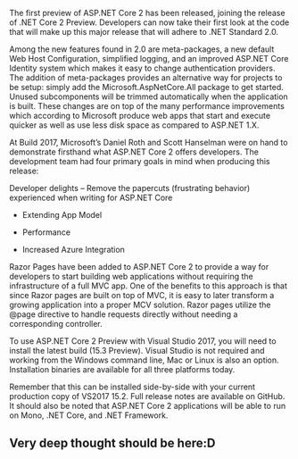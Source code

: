 The first preview of ASP.NET Core 2 has been released, joining the release of .NET Core 2 Preview.  Developers can now take their first look at the code that will make up this major release that will adhere to .NET Standard 2.0.

Among the new features found in 2.0 are meta-packages, a new default Web Host Configuration, simplified logging, and an improved ASP.NET Core Identity system which makes it easy to change authentication providers.  The addition of meta-packages provides an alternative way for projects to be setup:  simply add the Microsoft.AspNetCore.All package to get started.  Unused subcomponents will be trimmed automatically when the application is built.  These changes are on top of the many performance improvements which according to Microsoft produce web apps that start and execute quicker as well as use less disk space as compared to ASP.NET 1.X.

At Build 2017, Microsoft’s Daniel Roth and Scott Hanselman were on hand to demonstrate firsthand what ASP.NET Core 2 offers developers.  The development team had four primary goals in mind when producing this release:

  Developer delights – Remove the papercuts (frustrating behavior) experienced when writing for ASP.NET Core
  
* Extending App Model

* Performance

* Increased Azure Integration

Razor Pages have been added to ASP.NET Core 2 to provide a way for developers to start building web applications without requiring the infrastructure of a full MVC app.  One of the benefits to this approach is that since Razor pages are built on top of MVC, it is easy to later transform a growing application into a proper MCV solution.  Razor pages utilize the @page directive to handle requests directly without needing a corresponding controller.

To use ASP.NET Core 2 Preview with Visual Studio 2017, you will need to install the latest build (15.3 Preview).  Visual Studio is not required and working from the Windows command line, Mac or Linux is also an option.  Installation binaries are available for all three platforms today.

Remember that this can be installed side-by-side with your current production copy of VS2017 15.2.  Full release notes are available on GitHub. It should also be noted that ASP.NET Core 2 applications will be able to run on Mono, .NET Core, and .NET Framework.


## Very deep thought should be here:D
